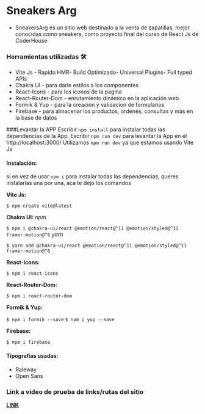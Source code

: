 # Sneakers Arg

- SneakersArg es un sitio web destinado a la venta de zapatillas, mejor conocidas como sneakers, como proyecto final del curso de React Js de CoderHouse

### Herramientas utilizadas 🛠
- Vite Js - Rapido HMR- Build Optimizado- Universal Plugins- Full typed APIs
- Chakra UI - para darle estilos a los componentes 
- React-Icons - para los iconos de la pagina
- React-Router-Dom - enrutamiento dinámico en la aplicación web
- Formik & Yup - para la creacion y validacion de formularios
- Firebase - para almacenar los productos, ordenes, consultas y más en la base de datos

###Levantar la APP
Escribir `npm install` para instalar todas las dependencias de la App.
Escribir `npm run dev` para levantar la App en el http://localhost:3000/
Utilizamos `npm run dev` ya que estamos usando Vite Js

#### Instalación:
si en vez de usar `npm i` para instalar todas las dependencias, queres instalarlas una por una, aca te dejo los comandos

**Vite Js:**

`$ npm create vite@latest `

**Chakra UI:**
*npm*

`$ npm i @chakra-ui/react @emotion/react@^11 @emotion/styled@^11 framer-motion@^6`
*yarn*

`$ yarn add @chakra-ui/react @emotion/react@^11 @emotion/styled@^11 framer-motion@^6`

**React-icons:**

`$ npm i react-icons`

**React-Router-Dom:**

`$ npm i react-router-dom`

**Formik & Yup:**

`$ npm i formik --save`
`$ npm i yup --save`

**Firebase:**

`$ npm i firebase`

#### Tipografias usadas:
- Raleway
- Open Sans

### Link a video de prueba de links/rutas del sitio
**[LINK](https://www.loom.com/share/e76b6bfab1374bcc8435aacea1916335)**


